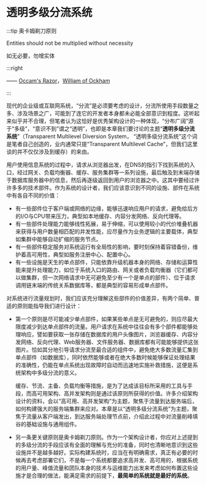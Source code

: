 # 透明多级分流系统

:::tip 奥卡姆剃刀原则

Entities should not be multiplied without necessity

如无必要，勿增实体

:::right

—— [Occam's Razor](https://en.wikipedia.org/wiki/Occam%27s_razor)，[William of Ockham](https://en.wikipedia.org/wiki/William_of_Ockham)

:::

现代的企业级或互联网系统，“分流”是必须要考虑的设计，分流所使用手段数量之多、涉及场景之广，可能到了连它的开发者本身都未必能全部意识到程度。这听起来似乎并不合理，但笔者认为这恰好是优秀架构设计的一种体现，“分布广阔”源于“多级”，“意识不到”谓之“透明”，也即是本章我们要讨论的主题“**透明多级分流系统**”（Transparent Multilevel Diversion System， “透明多级分流系统”这个词是笔者自己创造的，业内通常只提“Transparent Multilevel Cache”，但我们这里谈的并不仅仅涉及到缓存）的来由。

用户使用信息系统的过程中，请求从浏览器出发，在DNS的指引下找到系统的入口，经过网关、负载均衡器、缓存、服务集群等一系列设施，最后触及到末端存储于数据库服务器中的信息，然后再逐级返回到用户的浏览器之中。这其中要经过许许多多的技术部件。作为系统的设计者，我们应该意识到不同的设施、部件在系统中有各自不同的价值：

- 有一些部件位于客户端或网络的边缘，能够迅速响应用户的请求，避免给后方的I/O与CPU带来压力，典型如本地缓存、内容分发网络、反向代理等。
- 有一些部件处理能力能够线性拓展，易于伸缩，可以使用较小的代价堆叠机器来获得与用户数量相匹配的并发性能，应尽量作为业务逻辑的主要载体，典型如集群中能够自动扩缩的服务节点。
- 有一些部件稳定服务对系统运行有全局性的影响，要时刻保持着容错备份，维护着高可用性，典型如服务注册中心、配置中心。
- 有一些设施是天生的单点部件，只能依靠升级机器本身的网络、存储和运算性能来提升处理能力，如位于系统入口的路由、网关或者负载均衡器（它们都可以做集群，但一次网络请求中无可避免至少有一个是单点的部件）、位于请求调用链末端的传统关系数据库等，都是典型的容易形成单点部件。

对系统进行流量规划时，我们应该充分理解这些部件的价值差异，有两个简单、普适的原则能指导我们进行设计：

- 第一个原则是尽可能减少单点部件，如果某些单点是无可避免的，则应尽最大限度减少到达单点部件的流量。用户请求在系统中往往会有多个部件都能够处理响应，譬如要获取一张存储在数据库的用户头像图片，浏览器缓存、内容分发网络、反向代理、Web服务器、文件服务器、数据库都有可能能够提供这张图片。恰如其分地引导请求分流至最合适的组件中，避免绝大多数流量汇集到单点部件（如数据库），同时依然能够或者在绝大多数时候能够保证处理结果的准确性，仍能在单点系统出现故障时自动而迅速地实施补救措施，这便是系统架构中多级分流的意义。

  缓存、节流、主备、负载均衡等措施，是为了达成该目标所采用的工具与手段，而高可用架构、高并发架构则是通过该原则所获得的价值。许多介绍架构设计的资料，会以“高可用、高并发架构”为主题，聚焦于流量到达服务端后，如何构建强大的服务端集群来应对。本章是以“透明多级分流系统”为主题，聚焦于流量从客户端发出，到达服务端处理节点前，介绍此过程中对流量削峰填谷的基础设施与通用组件。

- 另一条更关键原则是奥卡姆剃刀原则。作为一个架构设计者，你应对上述提到的多级分流的手段应该有全面的理解与充分的准备，同时也清晰地意识到这些设施并不是越多越好。实际构建系统时，应当在有明确需求，真正有必要的时候再去考虑部署它们，不是每一个系统都要追求高并发、高可用的，根据系统的用户量、峰值流量和团队本身的技术与运维能力出发来考虑如何布置这些设施才是合理的做法，能满足需求的前提下，**最简单的系统就是最好的系统**。

